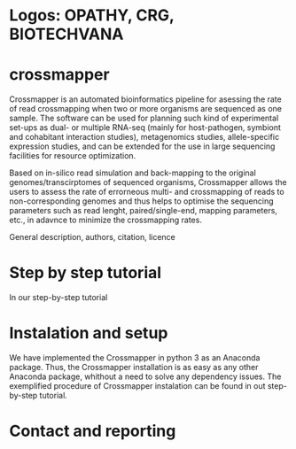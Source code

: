 # Logos: OPATHY, CRG, BIOTECHVANA

# crossmapper

Crossmapper is an automated bioinformatics pipeline for asessing the rate of read crossmapping when two or more organisms are sequenced as one sample. The software can be used for planning such kind of experimental set-ups as dual- or multiple RNA-seq (mainly for host-pathogen, symbiont and cohabitant interaction studies), metagenomics studies, allele-specific expression studies, and can be extended for the use in large sequencing facilities for resource optimization.

Based on in-silico read simulation and back-mapping to the original genomes/transcirptomes of sequenced organisms, Crossmapper allows the users to assess the rate of errorneous multi- and crossmapping of reads to non-corresponding genomes and thus helps to optimise the sequencing parameters such as read lenght, paired/single-end, mapping parameters, etc., in adavnce to minimize the crossmapping rates.


General description, authors, citation, licence


# Step by step tutorial
In our step-by-step tutorial 

# Instalation and setup
We have implemented the Crossmapper in python 3 as an Anaconda package. Thus, the Crossmapper installation is as easy as any other Anaconda package, whithout a need to solve any dependency issues. The exemplified procedure of Crossmapper instalation can be found in out step-by-step tutorial. 

# Contact and reporting

